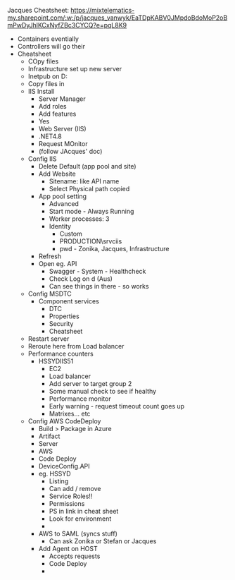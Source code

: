 
Jacques Cheatsheet: https://mixtelematics-my.sharepoint.com/:w:/p/jacques_vanwyk/EaTDpKABV0JMpdoBdoMoP2oBmPwDyJhlKCxNyfZBc3CYCQ?e=pqL8K9

- Containers eventially
- Controllers will go their
- Cheatsheet
	- COpy files
	- Infrastructure set up new server
	- Inetpub on D:
	- Copy files in
	- IIS Install
		- Server Manager
		- Add roles
		- Add features
		- Yes
		- Web Server (IIS)
		- .NET4.8
		- Request MOnitor
		- (follow JAcques' doc)
	- Config IIS
		- Delete Default (app pool and site)
		- Add Website
			- Sitename: like API name
			- Select Physical path copied
		- App pool setting
			- Advanced
			- Start mode - Always Running
			- Worker processes: 3
			- Identity
				- Custom
				- PRODUCTION\srvciis
				- pwd - Zonika, Jacques, Infrastructure
		- Refresh
		- Open eg. API
			- Swagger - System - Healthcheck
			- Check Log on d (Aus)
			- Can see things in there - so works
	- Config MSDTC
		- Component services
			- DTC
			- Properties
			- Security
			- Cheatsheet
	- Restart server
	- Reroute here from Load balancer
	- Performance counters
		- HSSYDIIS51
			- EC2
			- Load balancer
			- Add server to target group 2
			- Some manual check to see if healthy
			- Performance monitor
			- Early warning - request timeout count goes up
			- Matrixes... etc
	- Config AWS CodeDeploy
		- Build > Package in Azure
		- Artifact
		- Server
		- AWS
		- Code Deploy
		- DeviceConfig.API
		- eg. HSSYD
			- Listing
			- Can add / remove
			- Service Roles!!
			- Permissions
			- PS in link in cheat sheet
			- Look for environment
			- 
		- AWS to SAML (syncs stuff)
			- Can ask Zonika or Stefan or Jacques
		- Add Agent on HOST
			- Accepts requests
			- Code Deploy
			- 